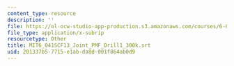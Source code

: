 ```yaml
---
content_type: resource
description: ''
file: https://ol-ocw-studio-app-production.s3.amazonaws.com/courses/6-041sc-probabilistic-systems-analysis-and-applied-probability-fall-2013/201337b57715e1abda8d001f864ab0d9_MIT6_041SCF13_Joint_PMF_Drill1_300k.srt
file_type: application/x-subrip
resourcetype: Other
title: MIT6_041SCF13_Joint_PMF_Drill1_300k.srt
uid: 201337b5-7715-e1ab-da8d-001f864ab0d9
---
```

